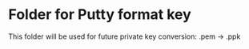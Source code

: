 # Folder for Putty format key
This folder will be used for future private key conversion: .pem -> .ppk
